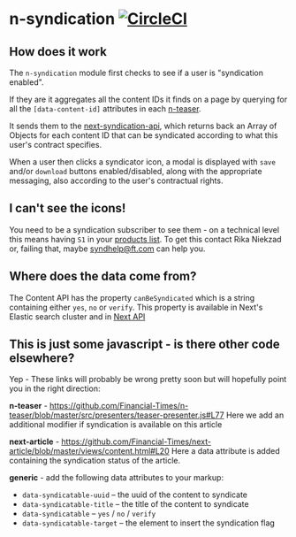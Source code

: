 # n-syndication [![CircleCI](https://circleci.com/gh/Financial-Times/n-syndication.svg?style=svg)](https://circleci.com/gh/Financial-Times/n-syndication)

## How does it work

The `n-syndication` module first checks to see if a user is "syndication enabled".

If they are it aggregates all the content IDs it finds on a page by querying for all the `[data-content-id]` attributes in each [n-teaser](https://github.com/Financial-Times/n-teaser).

It sends them to the [next-syndication-api](https://github.com/Financial-Times/next-syndication-api), which returns back an Array of Objects for each content ID that can be syndicated according to what this user's contract specifies.

When a user then clicks a syndicator icon, a modal is displayed with `save` and/or `download` buttons enabled/disabled, along with the appropriate messaging, also according to the user's contractual rights.

## I can't see the icons!

You need to be a syndication subscriber to see them - on a technical level this means having `S1` in your [products list](https://session-next.ft.com/products).  To get this contact Rika Niekzad or, failing that, maybe syndhelp@ft.com can help you.

## Where does the data come from?
The Content API has the property `canBeSyndicated` which is a string containing either `yes`, `no` or `verify`.  This property is available in Next's Elastic search cluster and in [Next API](https://github.com/Financial-Times/next-api)

## This is just some javascript - is there other code elsewhere?
Yep - These links will probably be wrong pretty soon but will hopefully point you in the right direction:

**n-teaser** - https://github.com/Financial-Times/n-teaser/blob/master/src/presenters/teaser-presenter.js#L77
Here we add an additional modifier if syndication is available on this article

**next-article** - https://github.com/Financial-Times/next-article/blob/master/views/content.html#L20
Here a data attribute is added containing the syndication status of the article.

**generic** - add the following data attributes to your markup:

* `data-syndicatable-uuid` – the uuid of the content to syndicate
* `data-syndicatable-title` – the title of the content to syndicate
* `data-syndicatable` – `yes` / `no` / `verify`
* `data-syndicatable-target` – the element to insert the syndication flag

